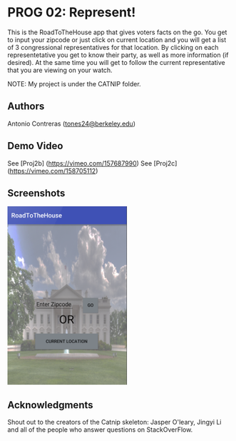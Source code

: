 # PROG 02: Represent!

This is the RoadToTheHouse app that gives voters facts on the go. You get to input your zipcode or just click on current location and you will get a list of 3 congressional representatives for that location. By clicking on each representetative you get to know their party, as well as more information (if desired). At the same time you will get to follow the current representative that you are viewing on your watch.

NOTE: My project is under the CATNIP folder.

## Authors

Antonio Contreras ([tones24@berkeley.edu](mailto:tones24@berkeley.edu))

## Demo Video

See [Proj2b] (https://vimeo.com/157687990)
See [Proj2c] (https://vimeo.com/158705112)

## Screenshots

<img src="screenshots/main.png" height="400" alt="Screenshot"/>

## Acknowledgments


Shout out to the creators of the Catnip skeleton: Jasper O'leary, Jingyi Li and all 
of the people who answer questions on StackOverFlow.
